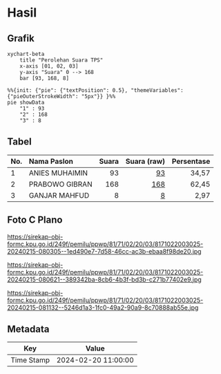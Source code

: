 # Hasil

## Grafik

```mermaid
xychart-beta
    title "Perolehan Suara TPS"
    x-axis [01, 02, 03]
    y-axis "Suara" 0 --> 168
    bar [93, 168, 8]
```

```mermaid
%%{init: {"pie": {"textPosition": 0.5}, "themeVariables": {"pieOuterStrokeWidth": "5px"}} }%%
pie showData
    "1" : 93
    "2" : 168
    "3" : 8
```

## Tabel

| No. | Nama Paslon    | Suara | Suara (raw) | Persentase |
|:--- |:-------------- | -----:| -----------:| ----------:|
| 1   | ANIES MUHAIMIN | 93    | [93][p-1]   | 34,57      |
| 2   | PRABOWO GIBRAN | 168   | [168][p-2]  | 62,45      |
| 3   | GANJAR MAHFUD  | 8     | [8][p-3]    | 2,97       |


[p-1]: https://github.com/gigit-pemilu/pemilu-2024-81-maluku/blob/main/pilpres/hitung-suara/sub/81-maluku/sub/71-kota-ambon/sub/02-sirimau/sub/2003-batu-merah/sub/025-tps/sub/paslon-1.txt
[p-2]: https://github.com/gigit-pemilu/pemilu-2024-81-maluku/blob/main/pilpres/hitung-suara/sub/81-maluku/sub/71-kota-ambon/sub/02-sirimau/sub/2003-batu-merah/sub/025-tps/sub/paslon-2.txt
[p-3]: https://github.com/gigit-pemilu/pemilu-2024-81-maluku/blob/main/pilpres/hitung-suara/sub/81-maluku/sub/71-kota-ambon/sub/02-sirimau/sub/2003-batu-merah/sub/025-tps/sub/paslon-3.txt

## Foto C Plano

https://sirekap-obj-formc.kpu.go.id/249f/pemilu/ppwp/81/71/02/20/03/8171022003025-20240215-080305--1ed490e7-7d58-46cc-ac3b-ebaa8f98de20.jpg

https://sirekap-obj-formc.kpu.go.id/249f/pemilu/ppwp/81/71/02/20/03/8171022003025-20240215-080621--389342ba-8cb6-4b3f-bd3b-c271b77402e9.jpg

https://sirekap-obj-formc.kpu.go.id/249f/pemilu/ppwp/81/71/02/20/03/8171022003025-20240215-081132--5246d1a3-1fc0-49a2-90a9-8c70888ab55e.jpg


## Metadata

| Key        | Value               |
| ---------- | ------------------- |
| Time Stamp | 2024-02-20 11:00:00 |



